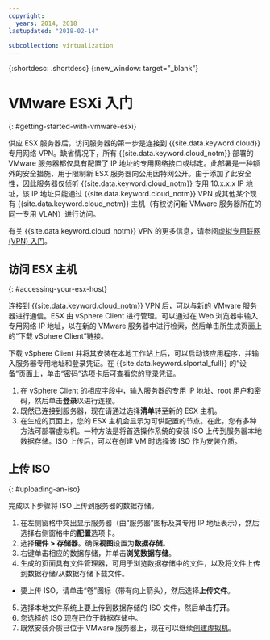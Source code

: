 ```yaml
---
copyright:
  years: 2014, 2018
lastupdated: "2018-02-14"

subcollection: virtualization
---
```

{:shortdesc: .shortdesc}
{:new_window: target="_blank"}

# VMware ESXi 入门
{: #getting-started-with-vmware-esxi}

供应 ESX 服务器后，访问服务器的第一步是连接到 {{site.data.keyword.cloud}} 专用网络 VPN。缺省情况下，所有 {{site.data.keyword.cloud_notm}} 部署的 VMware 服务器都仅具有配置了 IP 地址的专用网络接口或绑定。此部署是一种额外的安全措施，用于限制新 ESX 服务器向公用因特网公开。由于添加了此安全性，因此服务器仅侦听 {{site.data.keyword.cloud_notm}} 专用 10.x.x.x IP 地址，该 IP 地址只能通过 {{site.data.keyword.cloud_notm}} VPN 或其他某个现有 {{site.data.keyword.cloud_notm}} 主机（有权访问新 VMware 服务器所在的同一专用 VLAN）进行访问。

有关 {{site.data.keyword.cloud_notm}} VPN 的更多信息，请参阅[虚拟专用联网 (VPN) 入门](/docs/infrastructure/iaas-vpn?topic=VPN-getting-started-with-virtual-private-networking-vpn-)。

## 访问 ESX 主机
{: #accessing-your-esx-host}

连接到 {{site.data.keyword.cloud_notm}} VPN 后，可以与新的 VMware 服务器进行通信。ESX 由 vSphere Client 进行管理。可以通过在 Web 浏览器中输入专用网络 IP 地址，以在新的 VMware 服务器中进行检索，然后单击所生成页面上的“下载 vSphere Client”链接。

下载 vSphere Client 并将其安装在本地工作站上后，可以启动该应用程序，并输入服务器专用地址和登录凭证。在 {{site.data.keyword.slportal_full}} 的“设备”页面上，单击“密码”选项卡后可查看您的登录凭证。

1. 在 vSphere Client 的相应字段中，输入服务器的专用 IP 地址、root 用户和密码，然后单击**登录**以进行连接。
2. 既然已连接到服务器，现在请通过选择**清单**转至新的 ESX 主机。
3. 在生成的页面上，您的 ESX 主机会显示为可供配置的节点。在此，您有多种方法可部署虚拟机。一种方法是将首选操作系统的安装 ISO 上传到服务器本地数据存储。ISO 上传后，可以在创建 VM 时选择该 ISO 作为安装介质。  

## 上传 ISO
{: #uploading-an-iso}

完成以下步骤将 ISO 上传到服务器的数据存储。

1. 在左侧窗格中突出显示服务器（由“服务器”图标及其专用 IP 地址表示），然后选择右侧窗格中的**配置**选项卡。
2. 选择**硬件 > 存储器**。确保**视图**设置为**数据存储**。
3. 右键单击相应的数据存储，并单击**浏览数据存储**。
4. 生成的页面具有文件管理器，可用于浏览数据存储中的文件，以及将文件上传到数据存储/从数据存储下载文件。  
  * 要上传 ISO，请单击“卷”图标（带有向上箭头），然后选择**上传文件**。
5. 选择本地文件系统上要上传到数据存储的 ISO 文件，然后单击**打开**。
6. 您选择的 ISO 现在已位于数据存储中。
7. 既然安装介质已位于 VMware 服务器上，现在可以继续[创建虚拟机](/docs/infrastructure/vmware?topic=VMware-creating-a-vmware-esx-virtual-machine)。
